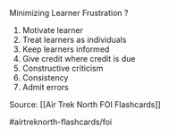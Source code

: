 Minimizing Learner Frustration
?
1. Motivate learner
2. Treat learners as individuals
3. Keep learners informed
4. Give credit where credit is due
5. Constructive criticism
6. Consistency
7. Admit errors
<!--SR:!2022-09-30,1,190-->

Source: [[Air Trek North FOI Flashcards]]

#airtreknorth-flashcards/foi